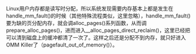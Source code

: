 Linux用户内存都是读写时分配，所以系统发现需要内存基本上都是发生在handle_mm_fault()的时候（其他特殊流程类似，这里忽略），handle_mm_fault()要为缺的页分配内存，就会调alloc_pages()系列函数，从而调prepare_alloc_pages()，进而进入__alloc_pages_direct_reclaim()，这里已经把可以清到磁盘上的缓冲都清了一次了。这样之后还是分配不到内存，就只好进入OMM Killer了（pagefault_out_of_memory()）。
